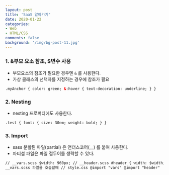 ```yaml
---
layout: post
title: 'SaaS 알아가기'
date: 2020-01-22
categories: 
- Web
- HTML/CSS
comments: false
background: '/img/bg-post-11.jpg'
---
```


### 1. &부모 요소 참조, $변수 사용

- 부모요소의 참조가 필요한 경우엔 `&` 를 사용한다.
- 가상 클래스의 선택자를 지정하는 경우에 참조가 필요

```html
.myAnchor { color: green; &:hover { text-decoration: underline; } }
```

### 2. Nesting

- nesting 프로퍼티에도 사용한다.

```html
.test { font: { size: 30em; weight: bold; } }
```

### 3. Import

- sass 분할된 파일(partial) 은 언더스코어(\_\_) 를 붙여 사용한다.
- 파티셜 파일은 파일 접두어를 생략할 수 있다.

```html
// __vars.scss $width: 960px; // __header.scss #header { width: $width; } //
__vars.scss 파일을 호출할때 // style.css @import "vars" @import "header"
```
